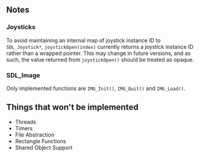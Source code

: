 ## Notes

### Joysticks

To avoid maintaining an internal map of joystick instance ID to `SDL_Joystick*`, `joystickOpen(index)` currently returns a joystick instance ID rather than a wrapped pointer. This may change in future versions, and as such, the value returned from `joystickOpen()` should be treated as opaque.

### SDL_Image

Only implemented functions are `IMG_Init()`, `IMG_Quit()` and `IMG_Load()`.

## Things that won't be implemented
  
  - Threads
  - Timers
  - File Abstraction
  - Rectangle Functions
  - Shared Object Support
